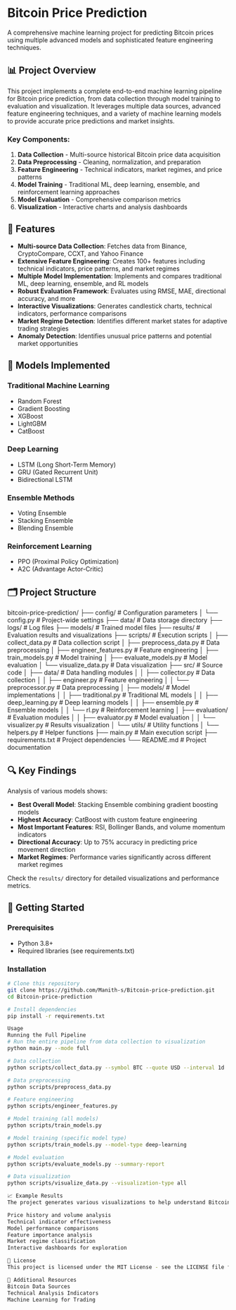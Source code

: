 # Bitcoin Price Prediction

A comprehensive machine learning project for predicting Bitcoin prices using multiple advanced models and sophisticated feature engineering techniques.

## 📊 Project Overview

This project implements a complete end-to-end machine learning pipeline for Bitcoin price prediction, from data collection through model training to evaluation and visualization. It leverages multiple data sources, advanced feature engineering techniques, and a variety of machine learning models to provide accurate price predictions and market insights.

### Key Components:

1. **Data Collection** - Multi-source historical Bitcoin price data acquisition
2. **Data Preprocessing** - Cleaning, normalization, and preparation
3. **Feature Engineering** - Technical indicators, market regimes, and price patterns
4. **Model Training** - Traditional ML, deep learning, ensemble, and reinforcement learning approaches
5. **Model Evaluation** - Comprehensive comparison metrics
6. **Visualization** - Interactive charts and analysis dashboards

## 🌟 Features

- **Multi-source Data Collection**: Fetches data from Binance, CryptoCompare, CCXT, and Yahoo Finance
- **Extensive Feature Engineering**: Creates 100+ features including technical indicators, price patterns, and market regimes
- **Multiple Model Implementation**: Implements and compares traditional ML, deep learning, ensemble, and RL models
- **Robust Evaluation Framework**: Evaluates using RMSE, MAE, directional accuracy, and more
- **Interactive Visualizations**: Generates candlestick charts, technical indicators, performance comparisons
- **Market Regime Detection**: Identifies different market states for adaptive trading strategies
- **Anomaly Detection**: Identifies unusual price patterns and potential market opportunities

## 🧠 Models Implemented

### Traditional Machine Learning
- Random Forest
- Gradient Boosting
- XGBoost
- LightGBM
- CatBoost

### Deep Learning
- LSTM (Long Short-Term Memory)
- GRU (Gated Recurrent Unit)
- Bidirectional LSTM

### Ensemble Methods
- Voting Ensemble
- Stacking Ensemble
- Blending Ensemble

### Reinforcement Learning
- PPO (Proximal Policy Optimization)
- A2C (Advantage Actor-Critic)

## 🗂️ Project Structure
bitcoin-price-prediction/
├── config/                     # Configuration parameters
│   └── config.py               # Project-wide settings
├── data/                       # Data storage directory
├── logs/                       # Log files
├── models/                     # Trained model files
├── results/                    # Evaluation results and visualizations
├── scripts/                    # Execution scripts
│   ├── collect_data.py         # Data collection script
│   ├── preprocess_data.py      # Data preprocessing
│   ├── engineer_features.py    # Feature engineering
│   ├── train_models.py         # Model training
│   ├── evaluate_models.py      # Model evaluation
│   └── visualize_data.py       # Data visualization
├── src/                        # Source code
│   ├── data/                   # Data handling modules
│   │   ├── collector.py        # Data collection
│   │   ├── engineer.py         # Feature engineering
│   │   └── preprocessor.py     # Data preprocessing
│   ├── models/                 # Model implementations
│   │   ├── traditional.py      # Traditional ML models
│   │   ├── deep_learning.py    # Deep learning models
│   │   ├── ensemble.py         # Ensemble models
│   │   └── rl.py               # Reinforcement learning
│   ├── evaluation/             # Evaluation modules
│   │   ├── evaluator.py        # Model evaluation
│   │   └── visualizer.py       # Results visualization
│   └── utils/                  # Utility functions
│       └── helpers.py          # Helper functions
├── main.py                     # Main execution script
├── requirements.txt            # Project dependencies
└── README.md                   # Project documentation

## 🔍 Key Findings

Analysis of various models shows:

- **Best Overall Model**: Stacking Ensemble combining gradient boosting models
- **Highest Accuracy**: CatBoost with custom feature engineering
- **Most Important Features**: RSI, Bollinger Bands, and volume momentum indicators
- **Directional Accuracy**: Up to 75% accuracy in predicting price movement direction
- **Market Regimes**: Performance varies significantly across different market regimes

Check the `results/` directory for detailed visualizations and performance metrics.

## 🚀 Getting Started

### Prerequisites

- Python 3.8+
- Required libraries (see requirements.txt)

### Installation

```bash
# Clone this repository
git clone https://github.com/Manith-s/Bitcoin-price-prediction.git
cd Bitcoin-price-prediction

# Install dependencies
pip install -r requirements.txt

Usage
Running the Full Pipeline
# Run the entire pipeline from data collection to visualization
python main.py --mode full

# Data collection
python scripts/collect_data.py --symbol BTC --quote USD --interval 1d

# Data preprocessing
python scripts/preprocess_data.py

# Feature engineering
python scripts/engineer_features.py

# Model training (all models)
python scripts/train_models.py

# Model training (specific model type)
python scripts/train_models.py --model-type deep-learning

# Model evaluation
python scripts/evaluate_models.py --summary-report

# Data visualization
python scripts/visualize_data.py --visualization-type all

📈 Example Results
The project generates various visualizations to help understand Bitcoin price dynamics and model performance:

Price history and volume analysis
Technical indicator effectiveness
Model performance comparisons
Feature importance analysis
Market regime classification
Interactive dashboards for exploration

📝 License
This project is licensed under the MIT License - see the LICENSE file for details.

🔗 Additional Resources
Bitcoin Data Sources
Technical Analysis Indicators
Machine Learning for Trading


